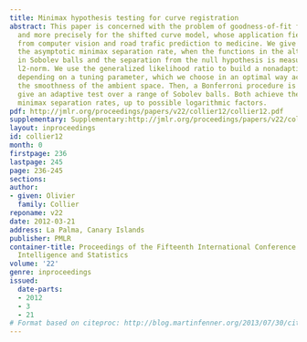 ```yaml
---
title: Minimax hypothesis testing for curve registration
abstract: This paper is concerned with the problem of goodness-of-fit for curve registration,
  and more precisely for the shifted curve model, whose application field reaches
  from computer vision and road trafic prediction to medicine. We give bounds for
  the asymptotic minimax separation rate, when the functions in the alternative lie
  in Sobolev balls and the separation from the null hypothesis is measured by the
  l2-norm. We use the generalized likelihood ratio to build a nonadaptive procedure
  depending on a tuning parameter, which we choose in an optimal way according to
  the smoothness of the ambient space. Then, a Bonferroni procedure is applied to
  give an adaptive test over a range of Sobolev balls. Both achieve the asymptotic
  minimax separation rates, up to possible logarithmic factors.
pdf: http://jmlr.org/proceedings/papers/v22/collier12/collier12.pdf
supplementary: Supplementary:http://jmlr.org/proceedings/papers/v22/collier12/collier12Supple.zip
layout: inproceedings
id: collier12
month: 0
firstpage: 236
lastpage: 245
page: 236-245
sections: 
author:
- given: Olivier
  family: Collier
reponame: v22
date: 2012-03-21
address: La Palma, Canary Islands
publisher: PMLR
container-title: Proceedings of the Fifteenth International Conference on Artificial
  Intelligence and Statistics
volume: '22'
genre: inproceedings
issued:
  date-parts:
  - 2012
  - 3
  - 21
# Format based on citeproc: http://blog.martinfenner.org/2013/07/30/citeproc-yaml-for-bibliographies/
---
```

